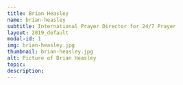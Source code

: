 ```yaml
---
title: Brian Heasley
name: brian-heasley
subtitle: International Prayer Director for 24/7 Prayer
layout: 2019_default
modal-id: 1
img: brian-heasley.jpg
thumbnail: brian-heasley.jpg
alt: Picture of Brian Heasley
topic:
description:
---
```

